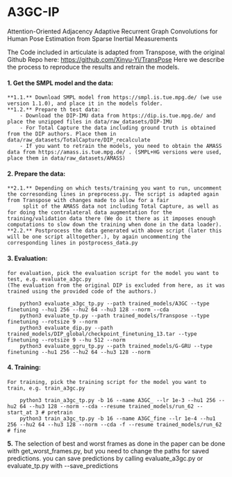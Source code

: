 # A3GC-IP
Attention-Oriented Adjacency Adaptive Recurrent Graph Convolutions for Human Pose Estimation from Sparse Inertial Measurements

The Code included in articulate is adapted from Transpose, with the original Github Repo here: https://github.com/Xinyu-Yi/TransPose
Here we describe the process to reproduce the results and retrain the models.

#### 1. Get the SMPL model and the data:

    **1.1.** Download SMPL model from https://smpl.is.tue.mpg.de/ (we use version 1.1.0), and place it in the models folder.  
    **1.2.** Prepare th test data:  
        - Download the DIP-IMU data from https://dip.is.tue.mpg.de/ and place the unzipped files in data/raw_datasets/DIP-IMU  
        - For Total Capture the data including ground truth is obtained from the DIP authors. Place them in data/raw_datasets/TotalCapture/DIP_recalculate  
        - If you want to retrain the models, you need to obtain the AMASS data from https://amass.is.tue.mpg.de/ . (SMPL+HG versions were used, place them in data/raw_datasets/AMASS)  

#### 2. Prepare the data:

    **2.1.** Depending on which tests/training you want to run, uncomment the corresonding lines in preprocess.py. The script is adapted again from Transpose with changes made to allow for a fair    
         split of the AMASS data not including Total Capture, as well as for doing the contralateral data augmentation for the training/validation data there (We do it there as it imposes enough computations to slow down the training when done in the data loader).  
    **2.2.** Postprocess the data generated with above script (later this will be one script alltogether.), by again uncommenting the corresponding lines in postprocess_data.py  

#### 3. Evaluation:

    for evaluation, pick the evaluation script for the model you want to test, e.g. evaluate_a3gc.py  
    (The evaluation from the original DIP is excluded from here, as it was trained using the provided code of the authors.)  
    
        python3 evaluate_a3gc_tp.py --path trained_models/A3GC --type finetuning --hu1 256 --hu2 64 --hu3 128 --norm --cda  
        python3 evaluate_tp.py --path trained_models/Transpose --type finetuning --rotsize 9 --norm  
        python3 evaluate_dip.py --path trained_models/DIP_global/checkpoint_finetuning_13.tar --type finetuning --rotsize 9 --hu 512 --norm  
        python3 evaluate_ggru_tp.py --path trained_models/G-GRU --type finetuning --hu1 256 --hu2 64 --hu3 128 --norm  

#### 4. Training:

    For training, pick the training script for the model you want to train, e.g. train_a3gc.py  

        python3 train_a3gc_tp.py -b 16 --name A3GC_ --lr 1e-3 --hu1 256 --hu2 64 --hu3 128 --norm --cda --resume trained_models/run_62 --start_at 3 # pretrain  
        python3 train_a3gc_tp.py -b 16 --name A3GC_fine --lr 1e-4 --hu1 256 --hu2 64 --hu3 128 --norm --cda -f --resume trained_models/run_62 # fine  



**5.** The selection of best and worst frames as done in the paper can be done with get_worst_frames.py, but you need to change the paths for saved predictions. you can save predictions by calling evaluate_a3gc.py or evaluate_tp.py with --save_predictions 

